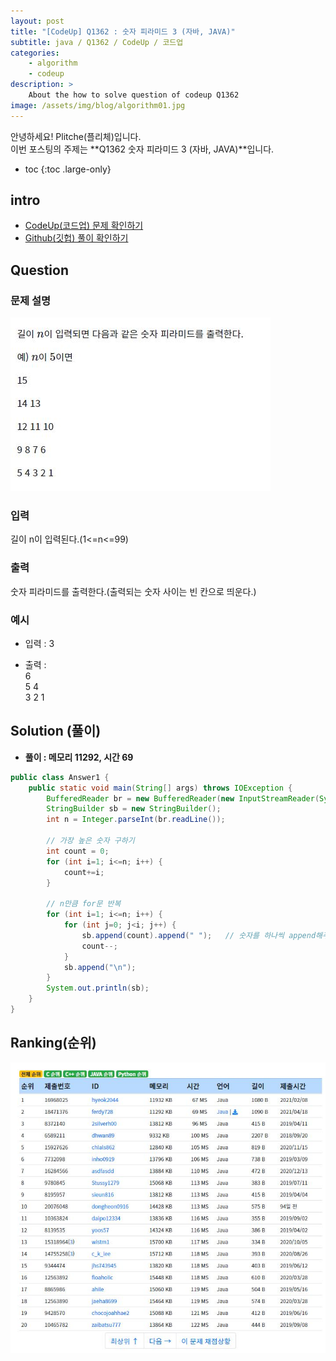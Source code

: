 ```yaml
---
layout: post
title: "[CodeUp] Q1362 : 숫자 피라미드 3 (자바, JAVA)"
subtitle: java / Q1362 / CodeUp / 코드업
categories:
    - algorithm
    - codeup
description: >
    About the how to solve question of codeup Q1362
image: /assets/img/blog/algorithm01.jpg
---
```


안녕하세요! Plitche(플리체)입니다.  
이번 포스팅의 주제는 **Q1362 숫자 피라미드 3 (자바, JAVA)**입니다.

* toc
{:toc .large-only}

## intro
* [CodeUp(코드업) 문제 확인하기](https://codeup.kr/problem.php?id=1362)  
* [Github(깃헙) 풀이 확인하기](https://github.com/plitche/CodeUp_Solution/tree/master/Q1301~Q1400/Q1362)  

## Question
### 문제 설명
![](/assets/post/codeup/Q1300~Q1399/20210923_02/01.JPG)  

### 입력
길이 n이 입력된다.(1<=n<=99)  

### 출력
숫자 피라미드를 출력한다.(출력되는 숫자 사이는 빈 칸으로 띄운다.)  

### 예시
* 입력 : 3  

* 출력 :  
6  
5 4  
3 2 1  

## Solution (풀이)
* **풀이 : 메모리 11292, 시간 69**  

```java
public class Answer1 {
	public static void main(String[] args) throws IOException {
		BufferedReader br = new BufferedReader(new InputStreamReader(System.in));
        StringBuilder sb = new StringBuilder();
        int n = Integer.parseInt(br.readLine());
        
        // 가장 높은 숫자 구하기
        int count = 0;
        for (int i=1; i<=n; i++) {
        	count+=i;
        }
        
        // n만큼 for문 반복
        for (int i=1; i<=n; i++) {
        	for (int j=0; j<i; j++) {
                sb.append(count).append(" ");	// 숫자를 하나씩 append해주고 -1해준다.
                count--;
            }
            sb.append("\n");
        }
        System.out.println(sb);
	}
}
```  

## Ranking(순위)
![](/assets/post/codeup/Q1300~Q1399/20210923_02/02.JPG)  